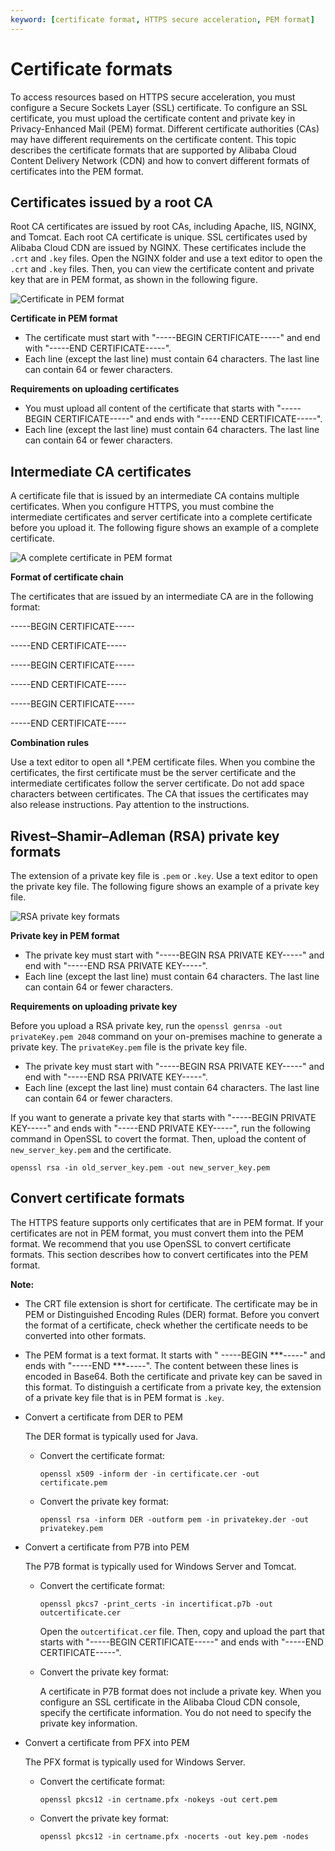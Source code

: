 ```yaml
---
keyword: [certificate format, HTTPS secure acceleration, PEM format]
---
```


# Certificate formats

To access resources based on HTTPS secure acceleration, you must configure a Secure Sockets Layer \(SSL\) certificate. To configure an SSL certificate, you must upload the certificate content and private key in Privacy-Enhanced Mail \(PEM\) format. Different certificate authorities \(CAs\) may have different requirements on the certificate content. This topic describes the certificate formats that are supported by Alibaba Cloud Content Delivery Network \(CDN\) and how to convert different formats of certificates into the PEM format.

## Certificates issued by a root CA

Root CA certificates are issued by root CAs, including Apache, IIS, NGINX, and Tomcat. Each root CA certificate is unique. SSL certificates used by Alibaba Cloud CDN are issued by NGINX. These certificates include the `.crt` and `.key` files. Open the NGINX folder and use a text editor to open the `.crt` and `.key` files. Then, you can view the certificate content and private key that are in PEM format, as shown in the following figure.

![Certificate in PEM format](../images/p214015.png "Certificate in PEM format")

**Certificate in PEM format**

-   The certificate must start with "-----BEGIN CERTIFICATE-----" and end with "-----END CERTIFICATE-----".
-   Each line \(except the last line\) must contain 64 characters. The last line can contain 64 or fewer characters.

**Requirements on uploading certificates**

-   You must upload all content of the certificate that starts with "-----BEGIN CERTIFICATE-----" and ends with "-----END CERTIFICATE-----".
-   Each line \(except the last line\) must contain 64 characters. The last line can contain 64 or fewer characters.

## Intermediate CA certificates

A certificate file that is issued by an intermediate CA contains multiple certificates. When you configure HTTPS, you must combine the intermediate certificates and server certificate into a complete certificate before you upload it. The following figure shows an example of a complete certificate.

![A complete certificate in PEM format](../images/p214007.png "A complete certificate in PEM format")

**Format of certificate chain**

The certificates that are issued by an intermediate CA are in the following format:

-----BEGIN CERTIFICATE-----

-----END CERTIFICATE-----

-----BEGIN CERTIFICATE-----

-----END CERTIFICATE-----

-----BEGIN CERTIFICATE-----

-----END CERTIFICATE-----

**Combination rules**

Use a text editor to open all \*.PEM certificate files. When you combine the certificates, the first certificate must be the server certificate and the intermediate certificates follow the server certificate. Do not add space characters between certificates. The CA that issues the certificates may also release instructions. Pay attention to the instructions.

## Rivest–Shamir–Adleman \(RSA\) private key formats

The extension of a private key file is `.pem` or `.key`. Use a text editor to open the private key file. The following figure shows an example of a private key file.

![RSA private key formats](../images/p214176.png "RSA private key formats")

**Private key in PEM format**

-   The private key must start with "-----BEGIN RSA PRIVATE KEY-----" and end with "-----END RSA PRIVATE KEY-----".
-   Each line \(except the last line\) must contain 64 characters. The last line can contain 64 or fewer characters.

**Requirements on uploading private key**

Before you upload a RSA private key, run the `openssl genrsa -out privateKey.pem 2048` command on your on-premises machine to generate a private key. The `privateKey.pem` file is the private key file.

-   The private key must start with "-----BEGIN RSA PRIVATE KEY-----" and end with "-----END RSA PRIVATE KEY-----".
-   Each line \(except the last line\) must contain 64 characters. The last line can contain 64 or fewer characters.

If you want to generate a private key that starts with "-----BEGIN PRIVATE KEY-----" and ends with "-----END PRIVATE KEY-----", run the following command in OpenSSL to covert the format. Then, upload the content of `new_server_key.pem` and the certificate.

```
openssl rsa -in old_server_key.pem -out new_server_key.pem
```

## Convert certificate formats

The HTTPS feature supports only certificates that are in PEM format. If your certificates are not in PEM format, you must convert them into the PEM format. We recommend that you use OpenSSL to convert certificate formats. This section describes how to convert certificates into the PEM format.

**Note:**

-   The CRT file extension is short for certificate. The certificate may be in PEM or Distinguished Encoding Rules \(DER\) format. Before you convert the format of a certificate, check whether the certificate needs to be converted into other formats.
-   The PEM format is a text format. It starts with " -----BEGIN \*\*\*-----" and ends with "-----END \*\*\*-----". The content between these lines is encoded in Base64. Both the certificate and private key can be saved in this format. To distinguish a certificate from a private key, the extension of a private key file that is in PEM format is `.key`.

-   Convert a certificate from DER to PEM

    The DER format is typically used for Java.

    -   Convert the certificate format:

        ```
        openssl x509 -inform der -in certificate.cer -out certificate.pem
        ```

    -   Convert the private key format:

        ```
        openssl rsa -inform DER -outform pem -in privatekey.der -out privatekey.pem
        ```

-   Convert a certificate from P7B into PEM

    The P7B format is typically used for Windows Server and Tomcat.

    -   Convert the certificate format:

        ```
        openssl pkcs7 -print_certs -in incertificat.p7b -out outcertificate.cer
        ```

        Open the `outcertificat.cer` file. Then, copy and upload the part that starts with "-----BEGIN CERTIFICATE-----" and ends with "-----END CERTIFICATE-----".

    -   Convert the private key format:

        A certificate in P7B format does not include a private key. When you configure an SSL certificate in the Alibaba Cloud CDN console, specify the certificate information. You do not need to specify the private key information.

-   Convert a certificate from PFX into PEM

    The PFX format is typically used for Windows Server.

    -   Convert the certificate format:

        ```
        openssl pkcs12 -in certname.pfx -nokeys -out cert.pem
        ```

    -   Convert the private key format:

        ```
        openssl pkcs12 -in certname.pfx -nocerts -out key.pem -nodes
        ```


